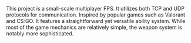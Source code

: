 This project is a small-scale multiplayer FPS. It utilizes both TCP and UDP protocols for communication. Inspired by popular games such as Valorant and CS:GO.
It features a straightforward yet versatile ability system. While most of the game mechanics are relatively simple, the weapon system is notably more sophisticated.
